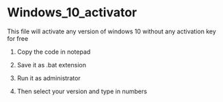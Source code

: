 # Windows_10_activator
This file will activate any version of windows 10 without any activation key for free

1) Copy the code in notepad

2) Save it as .bat extension

3) Run it as administrator

4) Then select your version and type in numbers

